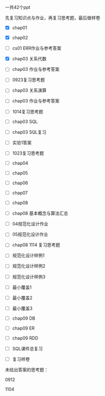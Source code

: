 一共42个ppt

先复习知识点与作业，再复习思考题，最后做样卷

* [x] chap01
* [x] chap02
* [ ] cs01 ERR作业与参考答案
* [x] chap03 关系代数
* [ ] chap03 作业与参考答案
* [ ] 0923复习思考题
* [ ] chap03 关系演算
* [ ] chap03 作业与参考答案
* [ ] 1014复习思考题
* [ ] chap03 SQL
* [ ] chap03 SQL复习
* [ ] 实验1答案
* [ ] 1023复习思考题
* [ ] chap04
* [ ] chap05
* [ ] chap06
* [ ] chap07
* [ ] chap08
* [ ] chap08 基本概念与算法汇总
* [ ] 04规范化设计作业
* [ ] 05规范化设计作业
* [ ] chap08  1114  复习思考题
* [ ] 规范化设计样例1
* [ ] 规范化设计样例2
* [ ] 规范化设计样例3
* [ ] 最小覆盖1
* [ ] 最小覆盖2
* [ ] 最小覆盖3
* [ ] chap09 DB
* [ ] chap09 ER
* [ ] chap09 RDD
* [ ] SQL课件总复习

* [ ] 复习样卷



未给出答案的思考题：

0912 

1104









